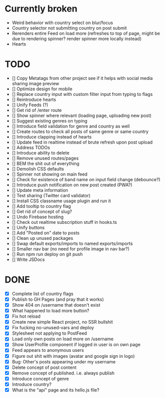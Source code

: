 # Currently broken

- Weird behavior with country select on blur/focus
- Country selector not submitting country on post submit
- Rerenders entire Feed on load more (refreshes to top of page, might be due to rendering spinner? render spinner more locally instead)
- Hearts

# TODO

- [] Copy Metatags from other project see if it helps with social media sharing image preview
- [] Optimize design for mobile
- [] Replace country input with custom filter input from typing to flags
- [] Reintroduce hearts
- [] Unify Feeds (?)
- [] Get rid of /enter route
- [] Show spinner where relevant (loading page, uploading new post)
- [] Suggest existing genres on typing
- [] Introduce field validation for genre and country as well
- [] Create routes to check all posts of same genre or same country
- [] Introduce clapping instead of hearts
- [] Update feed in realtime instead of brute refresh upon post upload
- [] Address TODOs
- [] Introduce ability to delete
- [] Remove unused routes/pages
- [] BEM the shit out of everything
- [] Demolish CSS defaults
- [] Spinner not showing on main feed
- [] Check for existence of band name on input field change (debounce?)
- [] Introduce push notification on new post created (PWA?)
- [] Update meta information
- [] Test sharing (Twitter card validator)
- [] Install CSS classname usage plugin and run it
- [] Add tooltip to country flag
- [] Get rid of concept of slug?
- [] Undo Firebase hosting
- [] Check out realtime subscription stuff in hooks.ts
- [] Unify buttons
- [] Add "Posted on" date to posts
- [] Clean up unused packages
- [] Swap default exports/imports to named exports/imports
- [] Smaller nav bar (no need for profile image in nav bar?)
- [] Run npm run deploy on git push
- [] Write JSDocs

# DONE

- [x] Complete list of country flags
- [x] Publish to GH Pages (and pray that it works)
- [x] Show 404 on /username that doesn't exist
- [x] What happened to load more button?
- [x] Fix hot reload
- [x] Create new simple React project, no SSR bullshit
- [x] Fix fucking no-unused-vars and deploy
- [x] Stylesheet not applying to PostFeed
- [x] Load only own posts on load more on /username
- [x] Show UserProfile component if logged in user is on own page
- [x] Feed appears to anonymous users
- [x] Figure out shit with images (avatar and google sign in logo)
- [x] Bug: Other's posts appearing under my username
- [x] Delete concept of post content
- [x] Remove concept of published. i.e. always publish
- [x] Introduce concept of genre
- [x] Introduce country?
- [x] What is the "api" page and its hello.js file?
